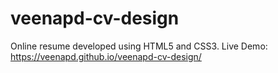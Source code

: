 # veenapd-cv-design
Online resume developed using HTML5 and CSS3. Live Demo: https://veenapd.github.io/veenapd-cv-design/
